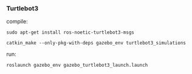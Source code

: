 ### Turtlebot3 
compile:
```
sudo apt-get install ros-noetic-turtlebot3-msgs

catkin_make --only-pkg-with-deps gazebo_env turtlebot3_simulations
```
run:
```
roslaunch gazebo_env gazebo_turtlebot3_launch.launch
```
